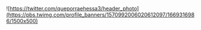 ![https://twitter.com/queporraehessa3/header_photo](https://pbs.twimg.com/profile_banners/1570992006020612097/1669316986/1500x500)
